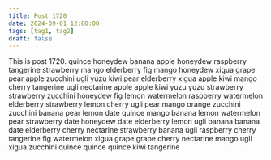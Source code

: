 ```yaml
---
title: Post 1720
date: 2024-09-01 12:00:00
tags: [tag1, tag2]
draft: false
---
```

This is post 1720.
quince
honeydew
banana
apple
honeydew
raspberry
tangerine
strawberry
mango
elderberry
fig
mango
honeydew
xigua
grape
pear
apple
zucchini
ugli
yuzu
kiwi
pear
elderberry
xigua
apple
kiwi
mango
cherry
tangerine
ugli
nectarine
apple
apple
kiwi
yuzu
yuzu
strawberry
strawberry
zucchini
honeydew
fig
lemon
watermelon
raspberry
watermelon
elderberry
strawberry
lemon
cherry
ugli
pear
mango
orange
zucchini
zucchini
banana
pear
lemon
date
quince
mango
banana
lemon
watermelon
pear
strawberry
date
honeydew
date
elderberry
lemon
ugli
banana
banana
date
elderberry
cherry
nectarine
strawberry
banana
ugli
raspberry
cherry
tangerine
fig
watermelon
xigua
grape
grape
cherry
nectarine
mango
ugli
xigua
zucchini
quince
quince
quince
kiwi
tangerine
